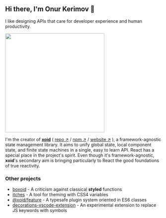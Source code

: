 ## Hi there, I'm Onur Kerimov 👋

I like designing APIs that care for developer experience and human productivity.

<a href="https://xoid.dev">
  <img width="320" src="https://raw.githubusercontent.com/onurkerimov/xoid/master/assets/logo-full.svg" />
</a>
  
I'm the creator of [**xoid**](https://github.com/onurkerimov/xoid) ( [repo ↗︎](https://github.com/onurkerimov/xoid) / [npm ↗︎](https://www.npmjs.com/package/xoid) / [website ↗︎](https://xoid.dev) ), a framework-agnostic state management library. It aims to unify global state, local component state, and finite state machines in a single, easy to learn API. React has a special place in the project's spirit. Even though it's framework-agnostic, **xoid**'s secondary aim is bringing particularly to React the good foundations of true reactivity.

### Other projects
- [boxoid](https://github.com/onurkerimov/boxoid) - A criticism against classical **styled** functions
- [itches](https://github.com/onurkerimov/itches) - A tool for theming with CSS4 variables
- [@xoid/feature](https://www.npmjs.com/package/@xoid/feature) - A typesafe plugin system oriented in ES6 classes
- [decorations-vscode-extension](https://github.com/onurkerimov/decorations-vscode-extension) - An experimental extension to replace JS keywords with symbols
